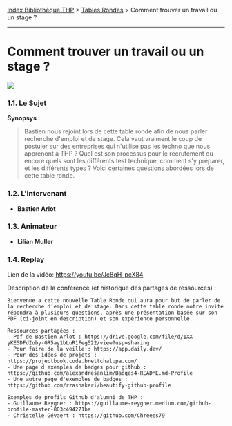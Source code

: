 [Index Bibliothèque THP](https://github.com/TheHackingProject/bibliotheque-THP/wiki) > [Tables Rondes](https://github.com/TheHackingProject/bibliotheque-THP/blob/master/sommaires/tables_rondes.md) > Comment trouver un travail ou un stage ?

___

# Comment trouver un travail ou un stage ?

![](https://picsum.photos/1024/400)


### 1.1. Le Sujet

**Synopsys :** 
> Bastien nous rejoint lors de cette table ronde afin de nous parler recherche d'emploi et de stage. Cela vaut vraiment le coup de postuler sur des entreprises qui n'utilise pas les techno que nous apprenont à THP ? Quel est son processus pour le recrutement ou encore quels sont les différents test technique, comment s'y préparer, et les différents types ? Voici certaines questions abordées lors de cette table ronde.

### 1.2. L'intervenant

- **Bastien Arlot**

### 1.3. Animateur

- **Lilian Muller**

### 1.4. Replay

Lien de la vidéo: https://youtu.be/Jc8qH_pcX84

Description de la conférence (et historique des partages de ressources) :

```
Bienvenue a cette nouvelle Table Ronde qui aura pour but de parler de la recherche d'emploi et de stage. Dans cette table ronde notre invité répondra à plusieurs questions, après une présentation basée sur son PDF (ci-joint en description) et son expérience personnelle.

Ressources partagées :
- Pdf de Bastien Arlot : https://drive.google.com/file/d/1XX-yKE5DFdIoby-GR5ay1bLuR1Feg522/view?usp=sharing
- Pour faire de la veille : https://app.daily.dev/
- Pour des idées de projets : https://projectbook.code.brettchalupa.com/
- Une page d'exemples de badges pour github : https://github.com/alexandresanlim/Badges4-README.md-Profile
- Une autre page d'exemples de badges : https://github.com/rzashakeri/beautify-github-profile

Exemples de profils Github d'alumni de THP :
- Guillaume Reygner : https://guillaume-reygner.medium.com/github-profile-master-803c494271ba
- Christelle Gévaert : https://github.com/Chreees79
```